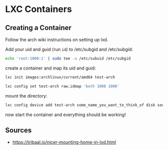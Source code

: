 # LXC Containers
## Creating a Container
Follow the arch wiki instructions on setting up lxd.

Add your uid and guid (run `id`) to /etc/subgid and /etc/subgid:
```bash
echo 'root:1000:1' | sudo tee -a /etc/subuid /etc/subgid
```

create a container and map its uid and guid:
```bash
lxc init images:archlinux/current/amd64 test-arch

lxc config set test-arch raw.idmap 'both 1000 1000'
```

mount the directory:
```bash
lxc config device add test-arch some_name_you_want_to_think_of disk source=<abs_path> path=<abs_path>
```

now start the container and everything should be working!

## Sources
- https://tribaal.io/nicer-mounting-home-in-lxd.html
